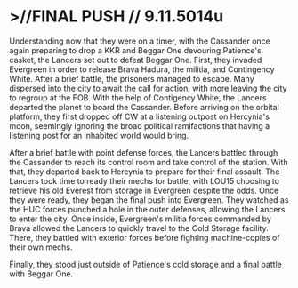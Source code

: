 # >//FINAL PUSH // 9.11.5014u
Understanding now that they were on a timer, with the Cassander once again preparing to drop a KKR and Beggar One devouring Patience's casket, the Lancers set out to defeat Beggar One. First, they invaded Evergreen in order to release Brava Hadura, the militia, and Contingency White. After a brief battle, the prisoners managed to escape. Many dispersed into the city to await the call for action, with more leaving the city to regroup at the FOB. With the help of Contigency White, the Lancers departed the planet to board the Cassander. Before arriving on the orbital platform, they first dropped off CW at a listening outpost on Hercynia's moon, seemingly ignoring the broad political ramifactions that having a listening post for an inhabited world would bring.

After a brief battle with point defense forces, the Lancers battled through the Cassander to reach its control room and take control of the station. With that, they departed back to Hercynia to prepare for their final assault. The Lancers took time to ready their mechs for battle, with LOU15 choosing to retrieve his old Everest from storage in Evergreen despite the odds. Once they were ready, they began the final push into Evergreen. They watched as the HUC forces punched a hole in the outer defenses, allowing the Lancers to enter the city. Once inside, Evergreen's militia forces commanded by Brava allowed the Lancers to quickly travel to the Cold Storage facility. There, they battled with exterior forces before fighting machine-copies of their own mechs.

Finally, they stood just outside of Patience's cold storage and a final battle with Beggar One.
